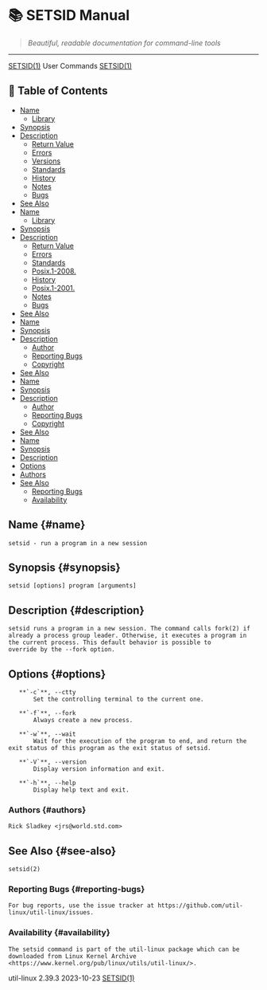 # 📚 SETSID Manual

> *Beautiful, readable documentation for command-line tools*

---

[SETSID(1)](SETSID.html)                                                                                      User Commands                                                                                      [SETSID(1)](SETSID.html)


## 📑 Table of Contents

- [Name](#name)
  - [Library](#library)
- [Synopsis](#synopsis)
- [Description](#description)
  - [Return Value](#return-value)
  - [Errors](#errors)
  - [Versions](#versions)
  - [Standards](#standards)
  - [History](#history)
  - [Notes](#notes)
  - [Bugs](#bugs)
- [See Also](#see-also)
- [Name](#name)
  - [Library](#library)
- [Synopsis](#synopsis)
- [Description](#description)
  - [Return Value](#return-value)
  - [Errors](#errors)
  - [Standards](#standards)
  - [Posix.1-2008.](#posix.1-2008.)
  - [History](#history)
  - [Posix.1-2001.](#posix.1-2001.)
  - [Notes](#notes)
  - [Bugs](#bugs)
- [See Also](#see-also)
- [Name](#name)
- [Synopsis](#synopsis)
- [Description](#description)
  - [Author](#author)
  - [Reporting Bugs](#reporting-bugs)
  - [Copyright](#copyright)
- [See Also](#see-also)
- [Name](#name)
- [Synopsis](#synopsis)
- [Description](#description)
  - [Author](#author)
  - [Reporting Bugs](#reporting-bugs)
  - [Copyright](#copyright)
- [See Also](#see-also)
- [Name](#name)
- [Synopsis](#synopsis)
- [Description](#description)
- [Options](#options)
- [Authors](#authors)
- [See Also](#see-also)
  - [Reporting Bugs](#reporting-bugs)
  - [Availability](#availability)


## Name {#name}

```
setsid - run a program in a new session
```



## Synopsis {#synopsis}

```
setsid [options] program [arguments]
```



## Description {#description}

```
setsid runs a program in a new session. The command calls fork(2) if already a process group leader. Otherwise, it executes a program in the current process. This default behavior is possible to
override by the --fork option.
```



## Options {#options}

       **`-c`**, --ctty
           Set the controlling terminal to the current one.

       **`-f`**, --fork
           Always create a new process.

       **`-w`**, --wait
           Wait for the execution of the program to end, and return the exit status of this program as the exit status of setsid.

       **`-V`**, --version
           Display version information and exit.

       **`-h`**, --help
           Display help text and exit.


### Authors {#authors}

```
Rick Sladkey <jrs@world.std.com>
```



## See Also {#see-also}

```
setsid(2)
```



### Reporting Bugs {#reporting-bugs}

```
For bug reports, use the issue tracker at https://github.com/util-linux/util-linux/issues.
```



### Availability {#availability}

```
The setsid command is part of the util-linux package which can be downloaded from Linux Kernel Archive <https://www.kernel.org/pub/linux/utils/util-linux/>.
```


util-linux 2.39.3                                                                                2023-10-23                                                                                       [SETSID(1)](SETSID.html)
